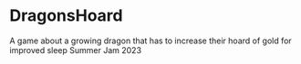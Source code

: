 # DragonsHoard
A game about a growing dragon that has to increase their hoard of gold for improved sleep
Summer Jam 2023

